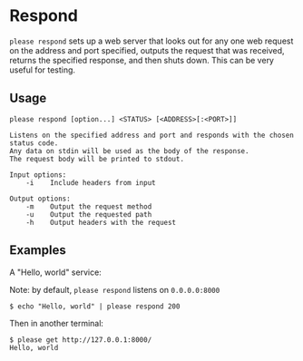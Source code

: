 # Respond

`please respond` sets up a web server that looks out for any one web request on the address and port specified, outputs the request that was received, returns the specified response, and then shuts down. This can be very useful for testing.

## Usage

    please respond [option...] <STATUS> [<ADDRESS>[:<PORT>]]

    Listens on the specified address and port and responds with the chosen status code.
    Any data on stdin will be used as the body of the response.
    The request body will be printed to stdout.

    Input options:
        -i    Include headers from input

    Output options:
        -m    Output the request method
        -u    Output the requested path
        -h    Output headers with the request

## Examples

A "Hello, world" service:

Note: by default, `please respond` listens on `0.0.0.0:8000`

    $ echo "Hello, world" | please respond 200

Then in another terminal:

    $ please get http://127.0.0.1:8000/
    Hello, world
